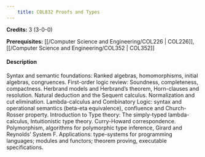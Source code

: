 ```yaml
---
    title: COL832 Proofs and Types
---
```

**Credits:** 3 (3-0-0)



**Prerequisites:** [[/Computer Science and Engineering/COL226 | COL226]], [[/Computer Science and Engineering/COL352 | COL352]]

#### Description 
Syntax and semantic foundations: Ranked algebras, homomorphisms, initial algebras, congruences. First-order logic review: Soundness, completeness, compactness. Herbrand models and Herbrand’s theorem, Horn-clauses and resolution. Natural deduction and the Sequent calculus. Normalization and cut elimination. Lambda-calculus and Combinatory Logic: syntax and operational semantics (beta-eta equivalence), confluence and Church-Rosser property. Introduction to Type theory: The simply-typed lambda-calculus, Intuitionistic type theory. Curry-Howard correspondence. Polymorphism, algorithms for polymorphic type inference, Girard and Reynolds’ System F. Applications: type-systems for programming languages; modules and functors; theorem proving, executable specifications.